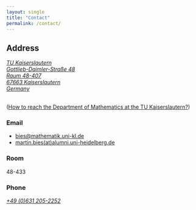 ```yaml
---
layout: single
title: "Contact"
permalink: /contact/
---
```


## Address

<a class="social-btn" style="white-space: nowrap" href="https://www.google.com/maps/place/Gottlieb-Daimler-Stra%C3%9Fe+48,+67663+Kaiserslautern/@49.4238948,7.7505619,17z/data=!3m1!4b1!4m5!3m4!1s0x47966d4fcb567097:0x9e57032bea341dc1!8m2!3d49.4238948!4d7.7527506?hl=en" rel="noopener noreferrer">
<i class="fa fa-fw fa-map-marker" aria-hidden="true">
TU Kaiserslautern<br>
Gottlieb-Daimler-Straße 48<br>
Raum 48-407<br>
67663 Kaiserslautern<br>
Germany<br>
</i>
</a>
<br>


([How to reach the Department of Mathematics at the TU Kaiserslautern?](https://www.uni-kl.de/en/routes-and-means-of-transport))

### Email

* [bies@mathematik.uni-kl.de](mailto:bies@mathematik.uni-kl.de)
* [martin.bies(at)alumni.uni-heidelberg.de](mailto:martin.bies@alumni.uni-heidelberg.de)


### Room

48-433


### Phone

<a class="social-btn" style="white-space: nowrap" href="tel:+49 (0)631 205-2252" target="_blank" rel="noopener noreferrer">
  <i class="fa fa-fw fa-phone">+49 (0)631 205-2252</i>
</a>
